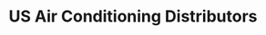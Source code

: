 ---
title: "US Air Conditioning Distributors"
url: /el-cajon/us-air-conditioning-distributors/
shop: hardware
---
